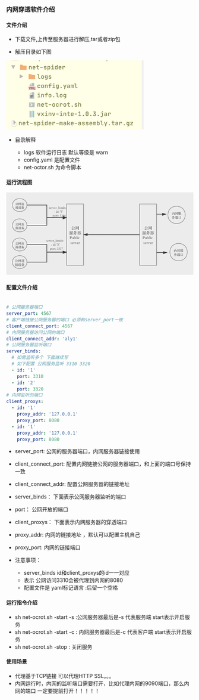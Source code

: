 ### 内网穿透软件介绍

#### 文件介绍

+ 下载文件,上传至服务器进行解压,tar或者zip包

+ 解压目录如下图

![](.README_images/fc791557.png)

+ 目录解释
    
    - logs 软件运行日志 默认等级是 warn
    - config.yaml 是配置文件
    - net-octor.sh 为命令脚本
    
#### 运行流程图

![](.README_images/9d236de4.png)

#### 配置文件介绍

```yaml

# 公网服务器端口
server_port: 4567
# 客户端链接公网服务器的端口 必须和server_port一致
client_connect_port: 4567
# 内网服务器访问公网的端口
client_connect_addr: 'aly1'
# 公网服务器监听端口
server_binds:
  # 如需监听多个 下面继续写 
  # 如下配置 公网服务监听 3310 3320
  - id: '1'
    port: 3310
  - id: '2'
    port: 3320
# 内网监听的端口
client_proxys:
  - id: '1'
    proxy_addr: '127.0.0.1'
    proxy_port: 8080
  - id: '1'
    proxy_addr: '127.0.0.1'
    proxy_port: 8080

```

+ server_port: 公网的服务器端口，内网服务器链接使用
+ client_connect_port: 配置内网链接公网的服务器端口，和上面的端口号保持一致
+ client_connect_addr: 配置公网服务器的链接地址
+ server_binds： 下面表示公网服务器监听的端口
+ port： 公网开放的端口
+ client_proxys： 下面表示内网服务器的穿透端口
+ proxy_addr: 内网的链接地址 ，默认可以配置主机自己
+ proxy_port: 内网的链接端口 


+ 注意事项：
    
    - server_binds id和client_proxys的id一一对应
    - 表示 公网访问3310会被代理到内网的8080
    - 配置文件是 yaml标记语言 :后留一个空格



#### 运行指令介绍

+ sh net-ocrot.sh  -start -s :公网服务器最后是-s 代表服务端  start表示开启服务 
+ sh net-ocrot.sh  -start -c : 内网服务器最后是-c 代表客户端  start表示开启服务 
+ sh net-ocrot.sh  -stop : 关闭服务


#### 使用场景

+ 代理基于TCP链接 可以代理HTTP SSL。。。
+ 内网运行时，内网的监听端口需要打开，比如代理内网的9090端口，那么内网的端口
一定要提前打开！！！！！



